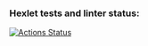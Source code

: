 ### Hexlet tests and linter status:
[![Actions Status](https://github.com/daniileontev/php-project-48/workflows/hexlet-check/badge.svg)](https://github.com/daniileontev/php-project-48/actions)